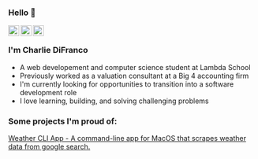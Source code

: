 ### Hello 👋

<a href="https://www.linkedin.com/in/charlie-difranco/">
  <img align="left" alt="Charlie's LinkedIn" width="22px" src="https://cdn.jsdelivr.net/npm/simple-icons@v3/icons/linkedin.svg" />
</a>

<a href="https://github.com/cdifranco1/">
  <img align="left" alt="Charlie's Github" width="22px" src="https://cdn.jsdelivr.net/npm/simple-icons@v3/icons/github.svg" />
</a>

<a href="https://leetcode.com/cdifranco/">
  <img align="left" alt="Charlie's Leetcode" width="22px" src="https://cdn.jsdelivr.net/npm/simple-icons@v3/icons/leetcode.svg" />
</a>

<br />

### I'm Charlie DiFranco
- A web developement and computer science student at Lambda School
- Previously worked as a valuation consultant at a Big 4 accounting firm
- I'm currently looking for opportunities to transition into a software development role
- I love learning, building, and solving challenging problems


### Some projects I'm proud of:
<a href="https://github.com/cdifranco1/weather_cli">
  <span>Weather CLI App - A command-line app for MacOS that scrapes weather data from google search.</span>
</a>






